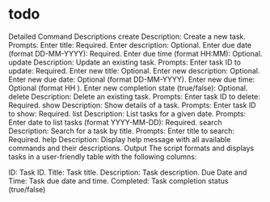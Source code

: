 # todo

Detailed Command Descriptions
create
Description: Create a new task.
Prompts:
Enter title: Required.
Enter description: Optional.
Enter due date (format DD-MM-YYYY): Required.
Enter due time (format HH:MM): Optional.
update
Description: Update an existing task.
Prompts:
Enter task ID to update: Required.
Enter new title: Optional.
Enter new description: Optional.
Enter new due date: Optional (format DD-MM-YYYY).
Enter new due time: Optional (format HH
).
Enter new completion state (true/false): Optional.
delete
Description: Delete an existing task.
Prompts:
Enter task ID to delete: Required.
show
Description: Show details of a task.
Prompts:
Enter task ID to show: Required.
list
Description: List tasks for a given date.
Prompts:
Enter date to list tasks (format YYYY-MM-DD): Required.
search
Description: Search for a task by title.
Prompts:
Enter title to search: Required.
help
Description: Display help message with all available commands and their descriptions.
Output
The script formats and displays tasks in a user-friendly table with the following columns:

ID: Task ID.
Title: Task title.
Description: Task description.
Due Date and Time: Task due date and time.
Completed: Task completion status (true/false)
